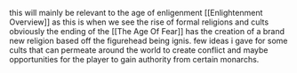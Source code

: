 this will mainly be relevant to the age of enligenment [[Enlightenment Overview]] as this is when we see the rise of formal religions and cults obviously the ending of the [[The Age Of Fear]] has the creation of a brand new religion based off the figurehead being ignis. 
few ideas i gave for some cults that can permeate around the world to create conflict and maybe opportunities for the player to gain authority from certain monarchs.

